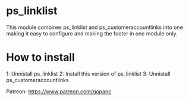 # ps_linklist
This module combines ps_linklist and ps_customeraccountlinks into one making it easy to configure and making the footer in one module only.

# How to install
1: Unnistall ps_linklist
2: Install this version of ps_linklist
3: Unnistall ps_customeraccountlinks


Patreon: https://www.patreon.com/gopanc
